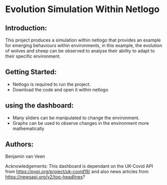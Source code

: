 # Evolution Simulation Within Netlogo

## Introduction:
This project produces a simulation within netlogo that provides an example for emerging behaviours within environments, in this example, the evolution of wolves and sheep can be observed to analyse their ability to adapt to their specific environment.

## Getting Started:
- Netlogo is required to run the project.
- Download the code and open it within netlogo

## using the dashboard: 
- Many sliders can be manipulated to change the environment.
- Graphs can be used to observe changes in the environment more mathematically

## Authors: 
Benjamin van Veen

Acknowledgements: This dashboard is dependant on the UK-Covid API from https://pypi.org/project/uk-covid19/ and also news articles from https://newsapi.org/v2/top-headlines?
